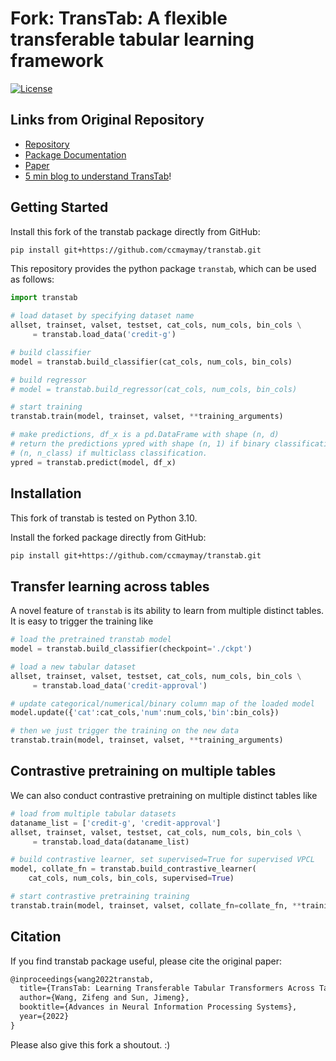 # Fork: TransTab: A flexible transferable tabular learning framework

[![License](https://img.shields.io/badge/License-BSD_2--Clause-orange.svg)](https://opensource.org/licenses/BSD-2-Clause)


## Links from Original Repository

* [Repository](https://github.com/RyanWangZf/transtab)
* [Package Documentation](https://transtab.readthedocs.io/en/latest/index.html)
* [Paper](https://arxiv.org/abs/2205.09328)
* [5 min blog to understand TransTab](https://realsunlab.medium.com/transtab-learning-transferable-tabular-transformers-across-tables-1e34eec161b8)!


## Getting Started

Install this fork of the transtab package directly from GitHub:

```bash
pip install git+https://github.com/ccmaymay/transtab.git
```

This repository provides the python package `transtab`, which can be used as follows:

```python
import transtab

# load dataset by specifying dataset name
allset, trainset, valset, testset, cat_cols, num_cols, bin_cols \
     = transtab.load_data('credit-g')

# build classifier
model = transtab.build_classifier(cat_cols, num_cols, bin_cols)

# build regressor
# model = transtab.build_regressor(cat_cols, num_cols, bin_cols)

# start training
transtab.train(model, trainset, valset, **training_arguments)

# make predictions, df_x is a pd.DataFrame with shape (n, d)
# return the predictions ypred with shape (n, 1) if binary classification;
# (n, n_class) if multiclass classification.
ypred = transtab.predict(model, df_x)
```


## Installation

This fork of transtab is tested on Python 3.10.

Install the forked package directly from GitHub:

```bash
pip install git+https://github.com/ccmaymay/transtab.git
```


## Transfer learning across tables

A novel feature of `transtab` is its ability to learn from multiple distinct tables. It is easy to trigger the training like

```python
# load the pretrained transtab model
model = transtab.build_classifier(checkpoint='./ckpt')

# load a new tabular dataset
allset, trainset, valset, testset, cat_cols, num_cols, bin_cols \
     = transtab.load_data('credit-approval')

# update categorical/numerical/binary column map of the loaded model
model.update({'cat':cat_cols,'num':num_cols,'bin':bin_cols})

# then we just trigger the training on the new data
transtab.train(model, trainset, valset, **training_arguments)
```


## Contrastive pretraining on multiple tables

We can also conduct contrastive pretraining on multiple distinct tables like

```python
# load from multiple tabular datasets
dataname_list = ['credit-g', 'credit-approval']
allset, trainset, valset, testset, cat_cols, num_cols, bin_cols \
     = transtab.load_data(dataname_list)

# build contrastive learner, set supervised=True for supervised VPCL
model, collate_fn = transtab.build_contrastive_learner(
    cat_cols, num_cols, bin_cols, supervised=True)

# start contrastive pretraining training
transtab.train(model, trainset, valset, collate_fn=collate_fn, **training_arguments)
```


## Citation

If you find transtab package useful, please cite the original paper:

```latex
@inproceedings{wang2022transtab,
  title={TransTab: Learning Transferable Tabular Transformers Across Tables},
  author={Wang, Zifeng and Sun, Jimeng},
  booktitle={Advances in Neural Information Processing Systems},
  year={2022}
}
```

Please also give this fork a shoutout. :)
